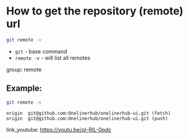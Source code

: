 # How to get the repository (remote) url

```bash
git remote -v
```

- `git` - base command
- `remote -v` - will list all remotes

group: remote

## Example: 
```bash
git remote -v
```
```
origin	git@github.com:Onelinerhub/onelinerhub-ui.git (fetch)
origin	git@github.com:Onelinerhub/onelinerhub-ui.git (push)
```

link_youtube: https://youtu.be/qI-RIL-0pdc
